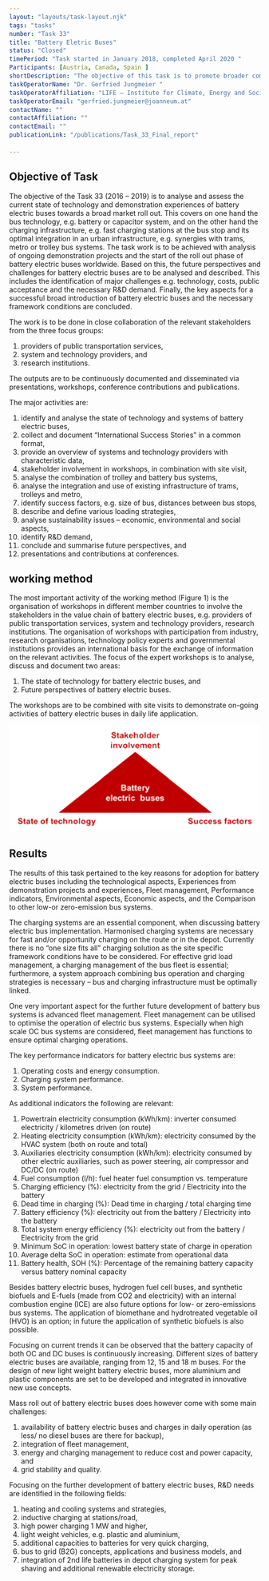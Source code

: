 ```yaml
---
layout: "layouts/task-layout.njk"
tags: "tasks"
number: "Task 33"
title: "Battery Eletric Buses"
status: "Closed"
timePeriod: "Task started in January 2018, completed April 2020 "
Participants: [Austria, Canada, Spain ]
shortDescription: "The objective of this task is to promote broader commercialisation, acceptance and further development of SEVs."
taskOperatorName: "Dr. Gerfried Jungmeier "
taskOperatorAffiliation: "LIFE – Institute for Climate, Energy and Society "
taskOperatorEmail: "gerfried.jungmeier@joanneum.at"
contactName: ""
contactAffiliation: ""
contactEmail: ""
publicationLink: "/publications/Task_33_Final_report"

---
```


## Objective of Task
The objective of the Task 33 (2016 – 2019) is to analyse and assess the current state of technology and demonstration experiences of battery electric buses towards a broad market roll out. This covers on one hand the bus technology, e.g. battery or capacitor system, and on the other hand the charging infrastructure, e.g. fast charging stations at the bus stop and its optimal integration in an urban infrastructure, e.g. synergies with trams, metro or trolley bus systems. The task work is to be achieved with analysis of ongoing demonstration projects and the start of the roll out phase of battery electric buses worldwide. Based on this, the future perspectives and challenges for battery electric buses are to be analysed and described. This includes the identification of major challenges e.g. technology, costs, public acceptance and the necessary R&D demand. Finally, the key aspects for a successful broad introduction of battery electric buses and the necessary framework conditions are concluded.  

The work is to be done in close collaboration of the relevant stakeholders from the three focus groups: 

1. providers of public transportation services,  
2. system and technology providers, and 
3. research institutions. 

The outputs are to be continuously documented and disseminated via presentations, workshops, conference contributions and publications. 

The major activities are:  

1. identify and analyse the state of technology and systems of battery electric buses, 
2. collect and document “International Success Stories” in a common format, 
3. provide an overview of systems and technology providers with characteristic data, 
4. stakeholder involvement in workshops, in combination with site visit, 
5. analyse the combination of trolley and battery bus systems, 
6. analyse the integration and use of existing infrastructure of trams, trolleys and metro, 
7. identify success factors, e.g. size of bus, distances between bus stops, 
8. describe and define various loading strategies, 
9. analyse sustainability issues – economic, environmental and social aspects, 
10. identify R&D demand, 
11. conclude and summarise future perspectives, and 
12. presentations and contributions at conferences. 


## working method
The most important activity of the working method (Figure 1) is the organisation of workshops in different member countries to involve the stakeholders in the value chain of battery electric buses, e.g. providers of public transportation services, system and technology providers, research institutions. The organisation of workshops with participation from industry, research organisations, technology policy experts and governmental institutions provides an international basis for the exchange of information on the relevant activities. The focus of the expert workshops is to analyse, discuss and document two areas:  

1. The state of technology for battery electric buses, and  
2. Future perspectives of battery electric buses.  

The workshops are to be combined with site visits to demonstrate on-going activities of battery electric buses in daily life application.  

![Working method of task 33](/assets/images/task33_figure_One.png)

## Results
The results of this task pertained to the key reasons for adoption for battery electric buses including the technological aspects, Experiences from demonstration projects and experiences, Fleet management, Performance indicators, Environmental aspects, Economic aspects, and the Comparison to other low-or zero-emission bus systems. 

The charging systems are an essential component, when discussing battery electric bus implementation. Harmonised charging systems are necessary for fast and/or opportunity charging on the route or in the depot. Currently there is no “one size fits all” charging solution as the site specific framework conditions have to be considered. For effective grid load management, a charging management of the bus fleet is essential; furthermore, a system approach combining bus operation and charging strategies is necessary – bus and charging infrastructure must be optimally linked. 

One very important aspect for the further future development of battery bus systems is advanced fleet management. Fleet management can be utilised to optimise the operation of electric bus systems. Especially when high scale OC bus systems are considered, fleet management has functions to ensure optimal charging operations.  

The key performance indicators for battery electric bus systems are: 

1. Operating costs and energy consumption. 
2. Charging system performance. 
3. System performance. 

As additional indicators the following are relevant:  

1. Powertrain electricity consumption (kWh/km): inverter consumed electricity / kilometres driven (on route) 
2. Heating electricity consumption (kWh/km): electricity consumed by the HVAC system (both on route and total) 
3. Auxiliaries electricity consumption (kWh/km): electricity consumed by other electric auxiliaries, such as power steering, air compressor and DC/DC (on route) 
4. Fuel consumption (l/h): fuel heater fuel consumption vs. temperature 
5. Charging efficiency (%): electricity from the grid / Electricity into the battery 
6. Dead time in charging (%): Dead time in charging / total charging time 
7. Battery efficiency (%): electricity out from the battery / Electricity into the battery 
8. Total system energy efficiency (%): electricity out from the battery / Electricity from the grid 
9. Minimum SoC in operation: lowest battery state of charge in operation 
10. Average delta SoC in operation: estimate from operational data 
11. Battery health, SOH (%): Percentage of the remaining battery capacity versus battery nominal capacity 

Besides battery electric buses, hydrogen fuel cell buses, and synthetic biofuels and E-fuels (made from CO2 and electricity) with an internal combustion engine (ICE) are also future options for low- or zero-emissions bus systems. The application of biomethane and hydrotreated vegetable oil (HVO) is an option; in future the application of synthetic biofuels is also possible.  

Focusing on current trends it can be observed that the battery capacity of both OC and DC buses is continuously increasing. Different sizes of battery electric buses are available, ranging from 12, 15 and 18 m buses. For the design of new light weight battery electric buses, more aluminium and plastic components are set to be developed and integrated in innovative new use concepts.  

Mass roll out of battery electric buses does however come with some main challenges: 

1. availability of battery electric buses and charges in daily operation (as less/ no diesel buses are there for backup), 
2. integration of fleet management, 
3. energy and charging management to reduce cost and power capacity, and 
4. grid stability and quality. 

Focusing on the further development of battery electric buses, R&D needs are identified in the following fields: 

1. heating and cooling systems and strategies, 
2. inductive charging at stations/road, 
3. high power charging 1 MW and higher, 
4. light weight vehicles, e.g. plastic and aluminium, 
5. additional capacities to batteries for very quick charging, 
6. bus to grid (B2G) concepts, applications and business models, and 
7. integration of 2nd life batteries in depot charging system for peak shaving and additional renewable electricity storage. 